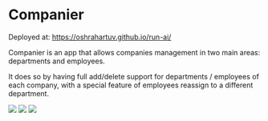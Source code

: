 # Companier

Deployed at: https://oshrahartuv.github.io/run-ai/

Companier is an app that allows companies management in two main areas: departments and employees.

It does so by having full add/delete support for departments / employees of each company, with a special feature of employees reassign to a different department.

<img src="https://res.cloudinary.com/oshra/image/upload/v1666823041/home_z4p7bk.png"/>


<img src="https://res.cloudinary.com/oshra/image/upload/v1666823039/emp_hzgojo.png"/>


<img src="https://res.cloudinary.com/oshra/image/upload/v1666823039/dep_kdcucu.png"/>
